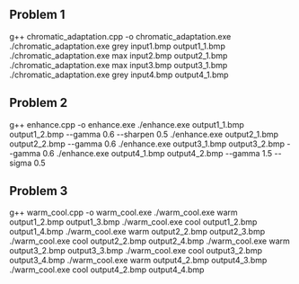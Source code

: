 ## Problem 1
g++ chromatic_adaptation.cpp -o chromatic_adaptation.exe
./chromatic_adaptation.exe grey input1.bmp output1_1.bmp
./chromatic_adaptation.exe max input2.bmp output2_1.bmp
./chromatic_adaptation.exe max input3.bmp output3_1.bmp
./chromatic_adaptation.exe grey input4.bmp output4_1.bmp

## Problem 2
g++ enhance.cpp -o enhance.exe
./enhance.exe output1_1.bmp output1_2.bmp --gamma 0.6 --sharpen 0.5
./enhance.exe output2_1.bmp output2_2.bmp --gamma 0.6
./enhance.exe output3_1.bmp output3_2.bmp --gamma 0.6
./enhance.exe output4_1.bmp output4_2.bmp --gamma 1.5 --sigma 0.5

## Problem 3
g++ warm_cool.cpp -o warm_cool.exe
./warm_cool.exe warm output1_2.bmp output1_3.bmp
./warm_cool.exe cool output1_2.bmp output1_4.bmp
./warm_cool.exe warm output2_2.bmp output2_3.bmp
./warm_cool.exe cool output2_2.bmp output2_4.bmp
./warm_cool.exe warm output3_2.bmp output3_3.bmp
./warm_cool.exe cool output3_2.bmp output3_4.bmp
./warm_cool.exe warm output4_2.bmp output4_3.bmp
./warm_cool.exe cool output4_2.bmp output4_4.bmp
